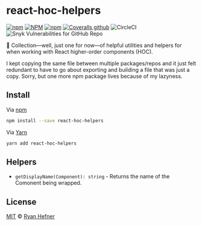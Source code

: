 # react-hoc-helpers

[![npm](https://img.shields.io/npm/v/react-hoc-helpers?style=flat-square)](https://www.pkgstats.com/pkg:react-hoc-helpers)
[![NPM](https://img.shields.io/npm/l/react-hoc-helpers?style=flat-square)](https://www.pkgstats.com/pkg:react-hoc-helpers)
[![npm](https://img.shields.io/npm/dt/react-hoc-helpers?style=flat-square)](https://www.pkgstats.com/pkg:react-hoc-helpers)
[![Coveralls github](https://img.shields.io/coveralls/github/ryanhefner/react-hoc-helpers?style=flat-square)](https://coveralls.io/github/ryanhefner/react-hoc-helpers)
![CircleCI](https://img.shields.io/circleci/build/github/ryanhefner/react-hoc-helpers?style=flat-square)
![Snyk Vulnerabilities for GitHub Repo](https://img.shields.io/snyk/vulnerabilities/github/ryanhefner/react-hoc-helpers?style=flat-square)


🧰 Collection—well, just one for now—of helpful utilities and helpers for when
working with React higher-order components (HOC).

I kept copying the same file between multiple packages/repos and it just felt
redundant to have to go about exporting and building a file that was just a copy.
Sorry, but one more npm package lives because of my lazyness.

## Install

Via [npm](https://npmjs.com/package/react-hoc-helpers)

```sh
npm install --save react-hoc-helpers
```

Via [Yarn](https://yarn.fyi/react-hoc-helpers)

```sh
yarn add react-hoc-helpers
```

##  Helpers

* `getDisplayName(Component): string` - Returns the name of the Comonent being wrapped.

## License

[MIT](LICENSE) © [Ryan Hefner](https://www.ryanhefner.com)
